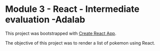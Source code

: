 # Module 3 - React - Intermediate evaluation -Adalab

This project was bootstrapped with [Create React App](https://github.com/facebook/create-react-app).

The objective of this project was to render a list of pokemon using React.
